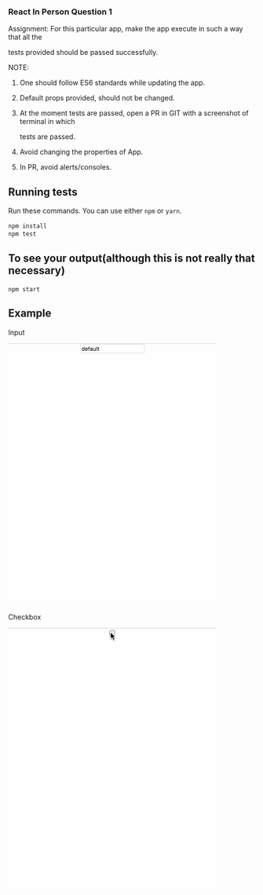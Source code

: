 ### React In Person Question 1


Assignment: For this particular app, make the app execute in such a way that all the

tests provided should be passed successfully.

NOTE:

1. One should follow ES6 standards while updating the app.

2. Default props provided, should not be changed.

3. At the moment tests are passed, open a PR in GIT with a screenshot of terminal in which 

   tests are passed.

4. Avoid changing the properties of App.

5. In PR, avoid alerts/consoles. 


## Running tests

Run these commands. You can use either `npm` or `yarn`.

```
npm install
npm test
```

## To see your output(although this is not really that necessary)

```
npm start
```


## Example

Input

![](https://github.com/XelpmocDesignandTechPvtLtd/react-in-person-1/blob/master/src/test.gif)

Checkbox

![](https://github.com/XelpmocDesignandTechPvtLtd/react-in-person-1/blob/master/src/checkboxTest.gif)

